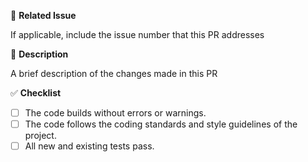 🔗 **Related Issue**

If applicable, include the issue number that this PR addresses

📝 **Description**

A brief description of the changes made in this PR

✅ **Checklist**

- [ ] The code builds without errors or warnings.
- [ ] The code follows the coding standards and style guidelines of the project.
- [ ] All new and existing tests pass.
